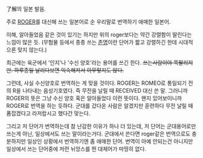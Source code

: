 了解의 일본 발음.  

주로 [ROGER](ROGER.md)를 대신해 쓰는 일본어로 순 우리말로 번역하기 애매한 일본어.

이해, 알아들었음 같은 것이 있기는 하지만 위의 roger보다는 약간 강렬함이 딸린다는 느낌이 많은 듯. (무협물 등에서 종종 쓰는
[존명](%EC%A1%B4%EB%AA%85.md)이란 단어가 짧고 강렬하긴 한데 시대적으론 맞지 않는다.)

최근에는 육군에서 '인지'나 '수신 양호'라는 용어를 쓰긴 한다. <del>쓰는사람이야 쪽팔리지만. 하루종일 날리다보면 익숙해져서 아무렇지도
않다.</del>

그런데, 사실 수신양호로 번역하는 게 맞을 것이다. ROGER는 ROMEO로 통일되기 전의 R을 나타내는 음성기호였다. 즉 무전을 날릴 때
RECEIVED 대신 쓴 말. 그러니까 ROGER의 뜻은 그냥 수신 양호 혹은 알아들었다 이런 뜻이다. 왠지 있어보이니까 ROGER로 번역을
하는 듯하다. 군대를 갔다온 사람은 알겠지만 훈련하다 무전 날릴 때 폼잡겠다고 라저랍시고 했다간 맞는다.  

그리고 저 단어가 번역하는데 참 난감한 이유가 하나 더 있는데, 저 단어는 군대용어로만 쓰는게 아닌, 일상에서도 쓰는 말이라는거다. 군대에서
쓴다면 roger같은 번역으로도 충분하지만 일상인 상황에서 번역하기엔 좀 애매한 단어. 번역이 아예 안되는건 아니지만 일상에서 쓰는 단어중에
저런 뉘앙스를 띈 대체어가 마땅히 없다.  

